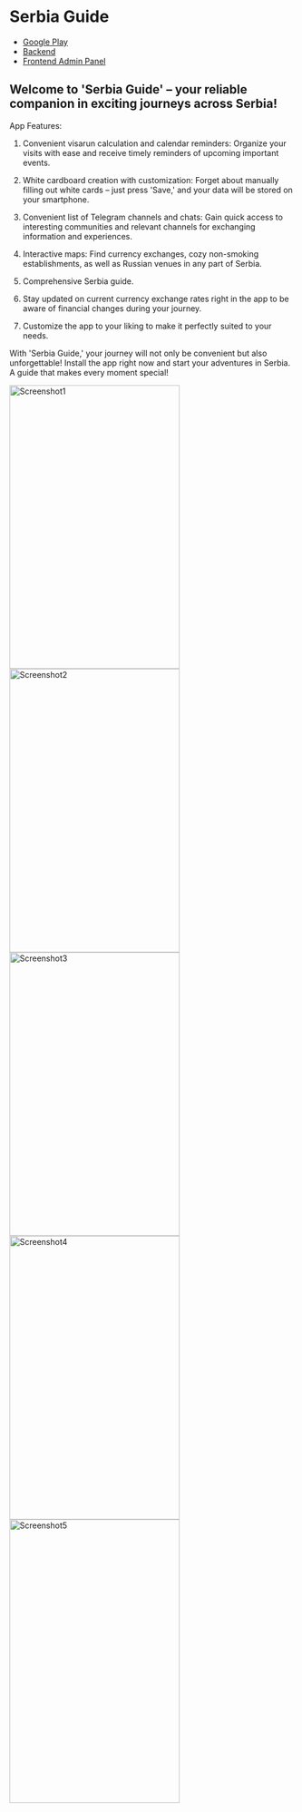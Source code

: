 # Serbia Guide

- [Google Play](https://play.google.com/store/apps/details?id=com.alakey.serbiaguide) </br>
- [Backend](https://github.com/ialakey/serbiaguide) </br>
- [Frontend Admin Panel](https://github.com/ialakey/serbiaguide-front-admin)

## Welcome to 'Serbia Guide' – your reliable companion in exciting journeys across Serbia!
App Features:

1) Convenient visarun calculation and calendar reminders: Organize your visits with ease and receive timely reminders of upcoming important events.

2) White cardboard creation with customization: Forget about manually filling out white cards – just press 'Save,' and your data will be stored on your smartphone.

3) Convenient list of Telegram channels and chats: Gain quick access to interesting communities and relevant channels for exchanging information and experiences.

4) Interactive maps: Find currency exchanges, cozy non-smoking establishments, as well as Russian venues in any part of Serbia.

5) Comprehensive Serbia guide.

6) Stay updated on current currency exchange rates right in the app to be aware of financial changes during your journey.

7) Customize the app to your liking to make it perfectly suited to your needs.

With 'Serbia Guide,' your journey will not only be convenient but also unforgettable! Install the app right now and start your adventures in Serbia. A guide that makes every moment special!

<img src="https://github.com/ialakey/srbguide/assets/56916175/428ef8e7-e7df-4049-93ee-9d8d6b1f5ead" width="300" height="500" alt="Screenshot1">

<img src="https://github.com/ialakey/srbguide/assets/56916175/2e1b3291-04c9-423c-92ff-de1efc0778d8" width="300" height="500" alt="Screenshot2">

<img src="https://github.com/ialakey/srbguide/assets/56916175/f36625a3-e231-4afe-be7d-2d7b1fbccf80" width="300" height="500" alt="Screenshot3">

<img src="https://github.com/ialakey/srbguide/assets/56916175/c15b40a3-95d1-4b03-8ca7-855125645077" width="300" height="500" alt="Screenshot4">

<img src="https://github.com/ialakey/srbguide/assets/56916175/b41deac0-51d9-4a64-8ceb-a980c7cb29c9" width="300" height="500" alt="Screenshot5">
